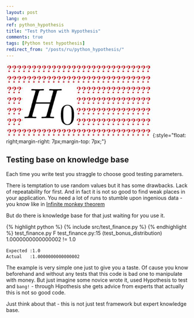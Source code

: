 ```yaml
---
layout: post
lang: en
ref: python_hypothesis
title: "Test Python with Hypothesis"
comments: true
tags: [Python test hypothesis]
redirect_from: "/posts/ru/python_hypothesis/"
---
```

![](/images/hypothesis.jpg){:style="float: right;margin-right: 7px;margin-top: 7px;"}

<style type="text/css">
  h2 {
    content: "";
    clear: both;
  }
</style>

## Testing base on knowledge base

Each time you write test you straggle to choose good testing parameters.

There is temptation to use random values but it has some drawbacks.
Lack of repeatability for first. And in fact it is not so good to
find weak places in your application. You need a lot of runs to stumble upon
ingenious data - you know like in 
[Infinite monkey theorem](https://en.wikipedia.org/wiki/Infinite_monkey_theorem)

But do there is knowledge base for that just waiting for you use it.

{% highlight python %}
{% include src/test_finance.py %}
{% endhighlight %} 
    test_finance.py F
    test_finance.py:15 (test_bonus_distribution)
    1.0000000000000002 != 1.0
    
    Expected :1.0
    Actual   :1.0000000000000002

The example is very simple one just to give you a taste.
Of cause you know beforehand and without any tests that this code is bad one 
to manipulate with money. But just imagine some novice wrote it, used
Hypothesis to test and `bang!` - through Hipothesis she gets advice from experts 
that actually this is not so good code. 

Just think about that - this is not just test framework but expert knowledge base.
